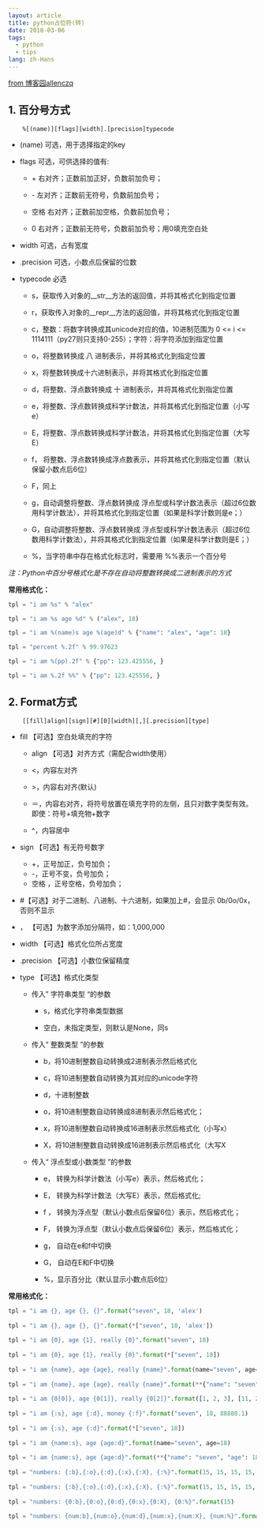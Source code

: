 ```yaml
---
layout: article
title: python占位符(转)
date: 2018-03-06
tags:
  - python
  - tips
lang: zh-Hans
---
```


[from 博客园allenczq](https://www.cnblogs.com/czqq/p/6108557.html)

## 1. 百分号方式

        %[(name)][flags][width].[precision]typecode

- (name)      可选，用于选择指定的key

- flags          可选，可供选择的值有:

    - \+     右对齐；正数前加正好，负数前加负号；

    - \-     左对齐；正数前无符号，负数前加负号；

    - 空格    右对齐；正数前加空格，负数前加负号；

    - 0      右对齐；正数前无符号，负数前加负号；用0填充空白处

- width         可选，占有宽度
- .precision   可选，小数点后保留的位数
- typecode    必选

    -   s，获取传入对象的__str__方法的返回值，并将其格式化到指定位置

    -   r，获取传入对象的__repr__方法的返回值，并将其格式化到指定位置

    -   c，整数：将数字转换成其unicode对应的值，10进制范围为 0 <= i <= 1114111（py27则只支持0-255）；字符：将字符添加到指定位置
    
    -   o，将整数转换成 八  进制表示，并将其格式化到指定位置

    -   x，将整数转换成十六进制表示，并将其格式化到指定位置

    -   d，将整数、浮点数转换成 十 进制表示，并将其格式化到指定位置

    -   e，将整数、浮点数转换成科学计数法，并将其格式化到指定位置（小写e）
    
    -   E，将整数、浮点数转换成科学计数法，并将其格式化到指定位置（大写E）

    -   f， 将整数、浮点数转换成浮点数表示，并将其格式化到指定位置（默认保留小数点后6位）

    -   F，同上

    -   g，自动调整将整数、浮点数转换成 浮点型或科学计数法表示（超过6位数用科学计数法），并将其格式化到指定位置（如果是科学计数则是e；）

    -   G，自动调整将整数、浮点数转换成 浮点型或科学计数法表示（超过6位数用科学计数法），并将其格式化到指定位置（如果是科学计数则是E；）

    -   %，当字符串中存在格式化标志时，需要用 %%表示一个百分号

*注：Python中百分号格式化是不存在自动将整数转换成二进制表示的方式*

**常用格式化：**

```python
tpl = "i am %s" % "alex"

tpl = "i am %s age %d" % ("alex", 18)

tpl = "i am %(name)s age %(age)d" % {"name": "alex", "age": 18}

tpl = "percent %.2f" % 99.97623

tpl = "i am %(pp).2f" % {"pp": 123.425556, }

tpl = "i am %.2f %%" % {"pp": 123.425556, }
```

## 2. Format方式

        [[fill]align][sign][#][0][width][,][.precision][type]

- fill           【可选】空白处填充的字符

    -   align        【可选】对齐方式（需配合width使用）

    -   <，内容左对齐

    -   \>，内容右对齐(默认)

    -   ＝，内容右对齐，将符号放置在填充字符的左侧，且只对数字类型有效。 即使：符号+填充物+数字

    -   ^，内容居中

- sign         【可选】有无符号数字

    - \+，正号加正，负号加负；
    - \-，正号不变，负号加负；
    - 空格 ，正号空格，负号加负；
- \#【可选】对于二进制、八进制、十六进制，如果加上#，会显示 0b/0o/0x，否则不显示

- ，    【可选】为数字添加分隔符，如：1,000,000

- width       【可选】格式化位所占宽度

- .precision 【可选】小数位保留精度

- type         【可选】格式化类型

    - 传入” 字符串类型 “的参数

        - s，格式化字符串类型数据

        - 空白，未指定类型，则默认是None，同s

    - 传入“ 整数类型 ”的参数

        - b，将10进制整数自动转换成2进制表示然后格式化

        - c，将10进制整数自动转换为其对应的unicode字符

        - d，十进制整数

        - o，将10进制整数自动转换成8进制表示然后格式化；

        - x，将10进制整数自动转换成16进制表示然后格式化（小写x）

        - X，将10进制整数自动转换成16进制表示然后格式化（大写X

    - 传入“ 浮点型或小数类型 ”的参数

        - e， 转换为科学计数法（小写e）表示，然后格式化；

        - E， 转换为科学计数法（大写E）表示，然后格式化;

        - f ， 转换为浮点型（默认小数点后保留6位）表示，然后格式化；

        - F， 转换为浮点型（默认小数点后保留6位）表示，然后格式化；

        - g， 自动在e和f中切换

        - G， 自动在E和F中切换

        - %，显示百分比（默认显示小数点后6位）

**常用格式化：**

```python
tpl = "i am {}, age {}, {}".format("seven", 18, 'alex')
  
tpl = "i am {}, age {}, {}".format(*["seven", 18, 'alex'])
  
tpl = "i am {0}, age {1}, really {0}".format("seven", 18)
  
tpl = "i am {0}, age {1}, really {0}".format(*["seven", 18])
  
tpl = "i am {name}, age {age}, really {name}".format(name="seven", age=18)
  
tpl = "i am {name}, age {age}, really {name}".format(**{"name": "seven", "age": 18})
  
tpl = "i am {0[0]}, age {0[1]}, really {0[2]}".format([1, 2, 3], [11, 22, 33])
  
tpl = "i am {:s}, age {:d}, money {:f}".format("seven", 18, 88888.1)
  
tpl = "i am {:s}, age {:d}".format(*["seven", 18])
  
tpl = "i am {name:s}, age {age:d}".format(name="seven", age=18)
  
tpl = "i am {name:s}, age {age:d}".format(**{"name": "seven", "age": 18})
 
tpl = "numbers: {:b},{:o},{:d},{:x},{:X}, {:%}".format(15, 15, 15, 15, 15, 15.87623, 2)
 
tpl = "numbers: {:b},{:o},{:d},{:x},{:X}, {:%}".format(15, 15, 15, 15, 15, 15.87623, 2)
 
tpl = "numbers: {0:b},{0:o},{0:d},{0:x},{0:X}, {0:%}".format(15)
 
tpl = "numbers: {num:b},{num:o},{num:d},{num:x},{num:X}, {num:%}".format
```

